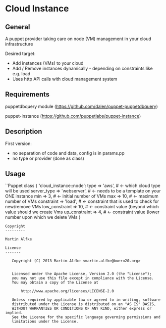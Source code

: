 Cloud Instance
==============

General
-------


A puppet provider taking care on node (VM) management in your cloud infrastructure

Desired target:

- Add instances (VMs) to your cloud
- Add / Remove instances dynamically - depending on constraints like e.g. load
- Uses http API calls with cloud management system

Requirements
------------

puppetdbquery module
(https://github.com/dalen/puppet-puppetdbquery)

puppet-instance
(https://github.com/puppetlabs/puppet-instance)


Description
-----------

First version:
- no separation of code and data, config is in params.pp
- no type or provider (done as class)

Usage
-----
``Puppet
class { 'cloud_instance::node':
  type => 'aws',                # <- which cloud type will be used
  server_type    => 'webserver',   # <- needs to be a template on your ONE instance
  min            => 3,             # <- initial number of VMs
  max            => 10,            # <- maximum number of VMs
  constraint     => 'load',        # <- constraint that is used to check for new/remove VMs
  low_constraint => 10,            # <- constraint value (beyond which value should we create Vms
  up_constraint  => 4,             # <- constraint value (lower number upon which we delete VMs
}
```
Copyright
---------

Martin Alfke

License
-------

   Copyright (C) 2013 Martin Alfke <martin.alfke@buero20.org>


   Licensed under the Apache License, Version 2.0 (the "License");
   you may not use this file except in compliance with the License.
   You may obtain a copy of the License at

       http://www.apache.org/licenses/LICENSE-2.0

   Unless required by applicable law or agreed to in writing, software
   distributed under the License is distributed on an "AS IS" BASIS,
   WITHOUT WARRANTIES OR CONDITIONS OF ANY KIND, either express or implied.
   See the License for the specific language governing permissions and
   limitations under the License.
